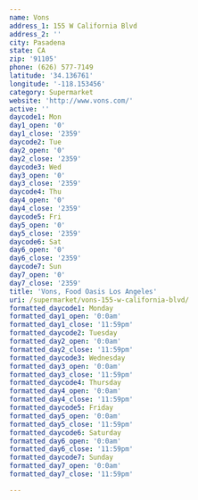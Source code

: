 ```yaml
---
name: Vons
address_1: 155 W California Blvd
address_2: ''
city: Pasadena
state: CA
zip: '91105'
phone: (626) 577-7149
latitude: '34.136761'
longitude: '-118.153456'
category: Supermarket
website: 'http://www.vons.com/'
active: ''
daycode1: Mon
day1_open: '0'
day1_close: '2359'
daycode2: Tue
day2_open: '0'
day2_close: '2359'
daycode3: Wed
day3_open: '0'
day3_close: '2359'
daycode4: Thu
day4_open: '0'
day4_close: '2359'
daycode5: Fri
day5_open: '0'
day5_close: '2359'
daycode6: Sat
day6_open: '0'
day6_close: '2359'
daycode7: Sun
day7_open: '0'
day7_close: '2359'
title: 'Vons, Food Oasis Los Angeles'
uri: /supermarket/vons-155-w-california-blvd/
formatted_daycode1: Monday
formatted_day1_open: '0:0am'
formatted_day1_close: '11:59pm'
formatted_daycode2: Tuesday
formatted_day2_open: '0:0am'
formatted_day2_close: '11:59pm'
formatted_daycode3: Wednesday
formatted_day3_open: '0:0am'
formatted_day3_close: '11:59pm'
formatted_daycode4: Thursday
formatted_day4_open: '0:0am'
formatted_day4_close: '11:59pm'
formatted_daycode5: Friday
formatted_day5_open: '0:0am'
formatted_day5_close: '11:59pm'
formatted_daycode6: Saturday
formatted_day6_open: '0:0am'
formatted_day6_close: '11:59pm'
formatted_daycode7: Sunday
formatted_day7_open: '0:0am'
formatted_day7_close: '11:59pm'

---
```



